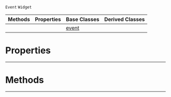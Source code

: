  `Event` `Widget`



|Methods|Properties|Base Classes|Derived Classes|
|---|---|---|---|
| | |[event](https://github.com/ZilchEngine/ZilchDocs/blob/master/code_reference/class_reference/event.markdown)| |


 #  Properties


---  
 #  Methods


---  
 

 